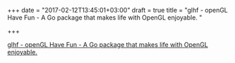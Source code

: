 +++
date = "2017-02-12T13:45:01+03:00"
draft = true
title = "glhf - openGL Have Fun - A Go package that makes life with OpenGL enjoyable. "

+++

<p><a href="https://t.co/lY3bItBHGw">glhf - openGL Have Fun - A Go package that makes life with OpenGL enjoyable. </a></p>
